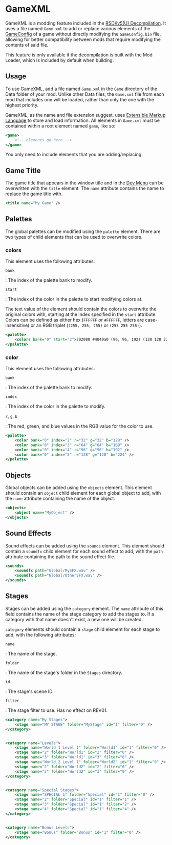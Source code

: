 # GameXML

GameXML is a modding feature included in the [RSDKv5(U) Decompilation](README.md). It uses a file named `Game.xml` to add or replace various elements of the [GameConfig](TODO) of a game without directly modifying the `GameConfig.bin` file, allowing for better compatibility between mods that require modifying the contents of said file.

This feature is only available if the decompilation is built with the Mod Loader, which is included by default when building.

## Usage

To use GameXML, add a file named `Game.xml` in the `Game` directory of the Data folder of your mod. Unlike other Data files, the `Game.xml` file from each mod that includes one will be loaded, rather than only the one with the highest priority.

GameXML, as the name and file extension suggest, uses [Extensible Markup Language](https://en.wikipedia.org/wiki/XML) to store and load information. All elements in `Game.xml` must be contained within a root element named `game`, like so:

```xml
<game>
	<!-- elements go here -->
</game>
```

You only need to include elements that you are adding/replacing.

## Game Title

The game title that appears in the window title and in the [Dev Menu](../Overview/DevMenu.md) can be overwritten with the `title` element. The `name` attribute contains the name to replace the game title with.

```xml
<title name="My Game" />
```

## Palettes

The global palettes can be modified using the `palette` element. There are two types of child elements that can be used to overwrite colors.

### colors

This element uses the following attributes:

`bank`

:   The index of the palette bank to modify.

`start`

:   The index of the color in the palette to start modifying colors at.

The text value of the element should contain the colors to overwrite the original colors with, starting at the index specified in the `start` attribute. Colors can be defined as either hex (`FFFFFF` or `#FFFFFF`, letters are case-insensitive) or an RGB triplet (`(255, 255, 255)` or `(255 255 255)`).

```xml
<palette>
	<colors bank="0" start="2">202080 #4040a0 (96, 96, 192) (128 128 224)</colors>
</palette>
```

### color

This element uses the following attributes:

`bank`

:   The index of the palette bank to modify.

`index`

:   The index of the color in the palette to modify.

`r`, `g`, `b`

:   The red, green, and blue values in the RGB value for the color to use.

```xml
<palette>
	<color bank="0" index="2" r="32" g="32" b="128" />
	<color bank="0" index="3" r="64" g="64" b="160" />
	<color bank="0" index="4" r="96" g="96" b="192" />
	<color bank="0" index="5" r="128" g="128" b="224" />
</palette>
```

## Objects

Global objects can be added using the `objects` element. This element should contain an `object` child element for each global object to add, with the `name` attribute containing the name of the object.

```xml
<objects>
	<object name="MyObject" />
</objects>
```

## Sound Effects

Sound effects can be added using the `sounds` element. This element should contain a `soundfx` child element for each sound effect to add, with the `path` attribute containing the path to the sound effect file.

```xml
<sounds>
	<soundfx path="Global/MySFX.wav" />
	<soundfx path="Global/OtherSFX.wav" />
</sounds>
```

## Stages

Stages can be added using the `category` element. The `name` attribute of this field contains the name of the stage category to add the stages to. If a category with that name doesn't exist, a new one will be created.

`category` elements should contain a `stage` child element for each stage to add, with the following attributes:

`name`

:   The name of the stage.

`folder`

:   The name of the stage's folder in the `Stages` directory.

`id`

:   The stage's scene ID.

`filter`

:   The stage filter to use. Has no effect on REV01.

```xml
<category name="My Stages">
	<stage name="MY STAGE" folder="MyStage" id="1" filter="0" />
</category>


<category name="Levels">
	<stage name="World 1 Level 1" folder="World1" id="1" filter="0" />
	<stage name="2" folder="World1" id="2" filter="0" />
	<stage name="3" folder="World1" id="3" filter="0" />
	<stage name="World 2 Level 1" folder="World2" id="1" filter="0" />
	<stage name="2" folder="World2" id="2" filter="0" />
	<stage name="3" folder="World2" id="3" filter="0" />
</category>


<category name="Special Stages">
	<stage name="SPECIAL 1" folder="Special" id="1" filter="0" />
	<stage name="2" folder="Special" id="1" filter="1" />
	<stage name="3" folder="Special" id="1" filter="2" />
	<stage name="4" folder="Special" id="1" filter="4" />
</category>


<category name="Bonus Levels">
	<stage name="Bonus" folder="Bonus" id="1" filter="0" />
</category>
```
